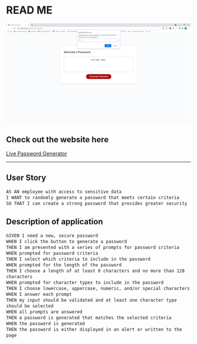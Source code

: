 # READ ME

![Password_Generator](./assests/images/Password_Generator.png)

## Check out the website here
[Live Password Generator](https://jefarth.github.io/Password-Generator/)

***

## User Story

```
AS AN employee with access to sensitive data
I WANT to randomly generate a password that meets certain criteria
SO THAT I can create a strong password that provides greater security
```

## Description of application

```
GIVEN I need a new, secure password
WHEN I click the button to generate a password
THEN I am presented with a series of prompts for password criteria
WHEN prompted for password criteria
THEN I select which criteria to include in the password
WHEN prompted for the length of the password
THEN I choose a length of at least 8 characters and no more than 128 characters
WHEN prompted for character types to include in the password
THEN I choose lowercase, uppercase, numeric, and/or special characters
WHEN I answer each prompt
THEN my input should be validated and at least one character type should be selected
WHEN all prompts are answered
THEN a password is generated that matches the selected criteria
WHEN the password is generated
THEN the password is either displayed in an alert or written to the page